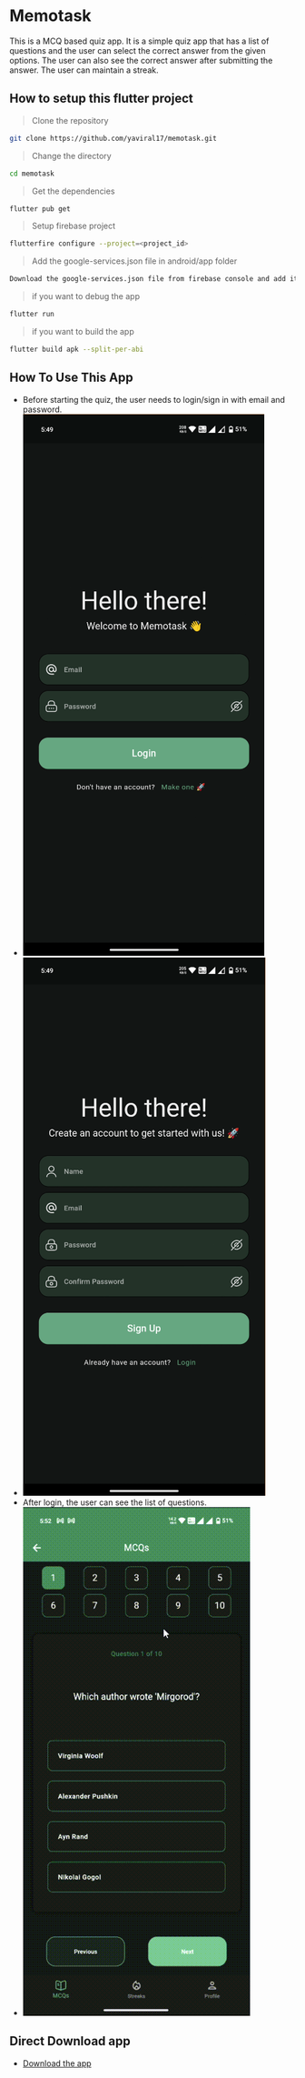 # Memotask

This is a MCQ based quiz app. It is a simple quiz app that has a list of questions and the user can select the correct answer from the given options. The user can also see the correct answer after submitting the answer. The user can maintain a streak.

## How to setup this flutter project
> Clone the repository
```bash
git clone https://github.com/yaviral17/memotask.git
```
> Change the directory
```bash
cd memotask
```
> Get the dependencies
```bash
flutter pub get
```
> Setup firebase project
```bash 
flutterfire configure --project=<project_id>
```
> Add the google-services.json file in android/app folder
```bash
Download the google-services.json file from firebase console and add it in android/app folder
```
>  if you want to debug the app
```bash
flutter run
```
>  if you want to build the app
```bash
flutter build apk --split-per-abi
```

## How To Use This App
- Before starting the quiz, the user needs to login/sign in with email and password.
- ![Login Screen](app-preview/images/login.png)  
- ![SignUp Screen](app-preview/images/signup.png)  
- After login, the user can see the list of questions.
- ![Home Screen](app-preview/videos/A142%202024-06-13%2017-52-10.gif)

## Direct Download app
- [Download the app](app-armeabi-v7a-release.apk)
